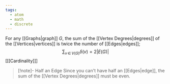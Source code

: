 ```yaml
---
tags:
  - atom
  - math
  - discrete
---
```

For any [[Graphs|graph]] $G$, the sum of the [[Vertex Degrees|degrees]] of the [[Vertices|vertices]] is twice the number of [[Edges|edges]];
$$\sum_{v \,\in\, V(G)}\delta(v)=2\left| E(G) \right| $$
\[[[Cardinality]]\]

> [!note]- Half an Edge
> Since you can't have half an [[Edges|edge]], the sum of the [[Vertex Degrees|degrees]] must be even.
